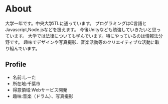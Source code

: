 # About
  大学一年です。中央大学iTLに通っています。
  プログラミングはC言語とJavascript,Node.jsなどを扱えます。
  今後Unityなども勉強していきたいと思っています。
  大学では法律についても学んでいます。特にやっているのは情報法分野です。
  趣味でデザインや写真撮影、音楽活動等のクリエイティブな活動に取り組んでいます。

## Profile
- 名前:しーた
- 所在地:千葉市
- 得意領域:Webサービス開発
- 趣味:音楽（ドラム）、写真撮影
